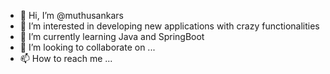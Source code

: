 - 👋 Hi, I’m @muthusankars
- 👀 I’m interested in developing new applications with crazy functionalities
- 🌱 I’m currently learning Java and SpringBoot
- 💞️ I’m looking to collaborate on ...
- 📫 How to reach me ...

<!---
muthusankars/muthusankars is a ✨ special ✨ repository because its `README.md` (this file) appears on your GitHub profile.
You can click the Preview link to take a look at your changes.
--->
